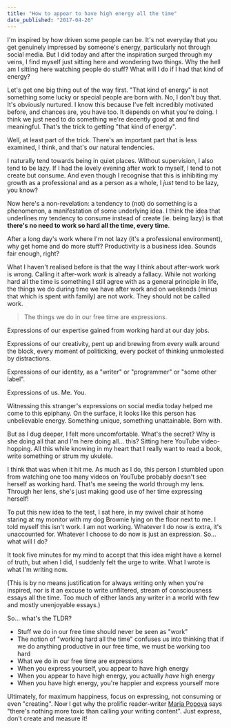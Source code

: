 ```yaml
---
title: "How to appear to have high energy all the time"
date_published: "2017-04-26"
---
```


I'm inspired by how driven some people can be. It's not everyday that you get genuinely impressed by someone's energy, particularly not through social media. But I did today and after the inspiration surged through my veins, I find myself just sitting here and wondering two things. Why the hell am I sitting here watching people do stuff? What will I do if I had that kind of energy?

Let's get one big thing out of the way first. "That kind of energy" is not something some lucky or special people are born with. No, I don't buy that. It's obviously nurtured. I know this because I've felt incredibly motivated before, and chances are, you have too. It depends on what you're doing. I think we just need to do something we're decently good at and find meaningful. That's the trick to getting "that kind of energy".

Well, at least part of the trick. There's an important part that is less examined, I think, and that's our natural tendencies.

I naturally tend towards being in quiet places. Without supervision, I also tend to be lazy. If I had the lovely evening after work to myself, I tend to not create but consume. And even though I recognise that this is inhibiting my growth as a professional and as a person as a whole, I _just_ tend to be lazy, you know?

Now here's a non-revelation: a tendency to (not) do something is a phenomenon, a manifestation of some underlying idea. I think the idea that underlines my tendency to consume instead of create (ie. being lazy) is that **there's no need to work so hard all the time, every time**.

After a long day's work where I'm not lazy (it's a professional environment), why get home and do more stuff? Productivity is a business idea. Sounds fair enough, right?

What I haven't realised before is that the way I think about after-work work is wrong. Calling it after-work _work_ is already a fallacy. While not working hard all the time is something I still agree with as a general principle in life, the things we do during time we have after work and on weekends (minus that which is spent with family) are not work. They should not be called work.

> The things we do in our free time are expressions.

Expressions of our expertise gained from working hard at our day jobs.

Expressions of our creativity, pent up and brewing from every walk around the block, every moment of politicking, every pocket of thinking unmolested by distractions.

Expressions of our identity, as a "writer" or "programmer" or "some other label".

Expressions of us. Me. You.

Witnessing this stranger's expressions on social media today helped me come to this epiphany. On the surface, it looks like this person has unbelievable energy. Something unique, something unattainable. Born with.

But as I dug deeper, I felt more uncomfortable. What's the secret? Why is she doing all that and I'm here doing all... this? Sitting here YouTube video-hopping. All this while knowing in my heart that I really want to read a book, write something or strum my ukulele.

I think that was when it hit me. As much as I do, this person I stumbled upon from watching one too many videos on YouTube probably doesn't see herself as working hard. That's me seeing the world through my lens. Through her lens, she's just making good use of her time expressing herself!

To put this new idea to the test, I sat here, in my swivel chair at home staring at my monitor with my dog Brownie lying on the floor next to me. I told myself this isn't work. I am not working. Whatever I do now is extra, it's unaccounted for. Whatever I choose to do now is just an expression. So... what will I do?

It took five minutes for my mind to accept that this idea might have a kernel of truth, but when I did, I suddenly felt the urge to write. What I wrote is what I'm writing now.

(This is by no means justification for always writing only when you're inspired, nor is it an excuse to write unfiltered, stream of consciousness essays all the time. Too much of either lands any writer in a world with few and mostly unenjoyable essays.)

So... what's the TLDR?

- Stuff we do in our free time should never be seen as "work"
- The notion of "working hard all the time" confuses us into thinking that if we do anything productive in our free time, we must be working too hard
- What we do in our free time are expressions
- When you express yourself, you appear to have high energy
- When you appear to have high energy, you actually _have_ high energy
- When you have high energy, you're happier and express yourself more

Ultimately, for maximum happiness, focus on expressing, not consuming or even "creating". Now I get why the prolific reader-writer [Maria Popova](http://tim.blog/2015/07/24/maria-popova-starting-a-successful-blog/) says "there's nothing more toxic than calling your writing content". Just express, don't create and measure it!
